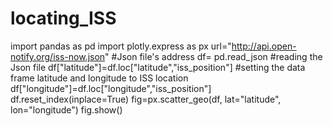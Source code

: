 # locating_ISS
import pandas as pd
import plotly.express as px
url="http://api.open-notify.org/iss-now.json" #Json file's address
df= pd.read_json #reading the Json file
df["latitude"]=df.loc["latitude","iss_position"] #setting the data frame latitude and longitude to ISS location
df["longitude"]=df.loc["longitude","iss_position"]
df.reset_index(inplace=True)
fig=px.scatter_geo(df, lat="latitude", lon="longitude")
fig.show()
